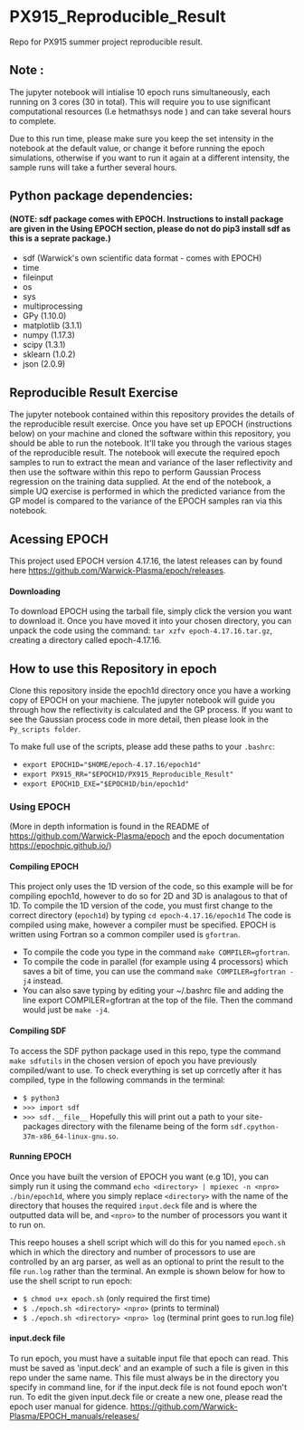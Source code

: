 # PX915_Reproducible_Result

Repo for PX915 summer project reproducible result.

## Note :
The jupyter notebook will intialise 10 epoch runs simultaneously,
each running on 3 cores (30 in total). This will require you to use
significant computational resources (I.e hetmathsys node ) and can take several 
hours to complete.

Due to this run time, please make sure you keep the set intensity in the notebook 
at the default value, or change it before running the epoch simulations, otherwise if you want to run it 
again at a different intensity, the sample runs will take a further several hours.

## Python package dependencies:
#### (NOTE: sdf package comes with EPOCH. Instructions to install package are given in the Using EPOCH section, please do not do pip3 install sdf as this is a seprate package.)

* sdf (Warwick's own scientific data format - comes with EPOCH)
* time
* fileinput
* os
* sys
* multiprocessing
* GPy (1.10.0)
* matplotlib (3.1.1)
* numpy (1.17.3)
* scipy (1.3.1)
* sklearn (1.0.2)
* json (2.0.9)

## Reproducible Result Exercise
The jupyter notebook contained within this repository provides the details of the reproducible result exercise. Once you have set up EPOCH (instructions below) on your machine and cloned the software within this repository, you should be able to run the notebook. It'll take you through the various stages of the reproducible result. The notebook will execute the required epoch samples to run to extract the mean and variance of the laser reflectivity and then use the software within this repo to perform Gaussian Process regression on the training data supplied. At the end of the notebook, a simple UQ exercise is performed in which the predicted variance from the GP model is compared to the variance of the EPOCH samples ran via this notebook. 

## Acessing EPOCH
This project used EPOCH version 4.17.16, the latest releases can by found here https://github.com/Warwick-Plasma/epoch/releases.

#### Downloading
To download EPOCH using the tarball file, simply click the version you want to download it. Once you have moved it into your chosen directory, you can unpack the code using the command:
`tar xzfv epoch-4.17.16.tar.gz`, creating a directory called epoch-4.17.16.

## How to use this Repository in epoch

Clone this repository inside the epoch1d directory once you have a working copy of EPOCH on your machiene. The jupyter notebook will guide you through how the reflectivity is calculated and the GP process. If you want to see the Gaussian process code in more detail, then please look in the `Py_scripts folder`.

To make full use of the scripts, please add these paths to your `.bashrc`:

* `export EPOCH1D="$HOME/epoch-4.17.16/epoch1d"`
* `export PX915_RR="$EPOCH1D/PX915_Reproducible_Result"`
* `export EPOCH1D_EXE="$EPOCH1D/bin/epoch1d"`

### Using EPOCH
(More in depth information is found in the README of https://github.com/Warwick-Plasma/epoch and the epoch documentation https://epochpic.github.io/)
#### Compiling EPOCH
This project only uses the 1D version of the code, so this example will be for compiling epoch1d, however to do so for 2D and 3D is analagous to that of 1D.
To compile the 1D version of the code, you must first change to the correct directory (`epoch1d`) by typing `cd epoch-4.17.16/epoch1d`
The code is compiled using make, however a compiler must be specified. EPOCH is written using Fortran so a common compiler used is `gfortran`.
* To compile the code you type in the command `make COMPILER=gfortran`.
* To compile the code in parallel (for example using 4 processors) which saves a bit of time, you can use the command `make COMPILER=gfortran -j4` instead.
* You can also save typing by editing your ~/.bashrc file and adding the line export COMPILER=gfortran at the top of the file. Then the command would just be `make -j4`.

#### Compiling SDF
To access the SDF python package used in this repo, type the command `make sdfutils` in the chosen version of epoch you have previously compiled/want to use.
To check everything is set up corrcetly after it has compiled, type in the following commands in the terminal:
* `$ python3`
* `>>> import sdf`
* `>>> sdf.__file__`
Hopefully this will print out a path to your site-packages directory with the filename being of the form `sdf.cpython-37m-x86_64-linux-gnu.so`.

#### Running EPOCH
Once you have built the version of EPOCH you want (e.g 1D), you can simply run it using the command `echo <directory> | mpiexec -n <npro> ./bin/epoch1d`, where you simply replace `<directory>` with the name of the directory that houses the required `input.deck` file and is where the outputted data will be, and `<npro>` to the number of processors you want it to run on.

This reepo houses a shell script which will do this for you named `epoch.sh` which in which the directory and number of processors to use are controlled by an arg parser, as well as an optional to print the result to the file `run.log` rather than the terminal. An exmple is shown below for how to use the shell script to run epoch:
* `$ chmod u+x epoch.sh` (only required the first time)
* `$ ./epoch.sh <directory> <npro>` (prints to terminal)
* `$ ./epoch.sh <directory> <npro> log` (terminal print goes to run.log file)

#### input.deck file
To run epoch, you must have a suitable input file that epoch can read. This must be saved as 'input.deck' and an example of such a file is given in this repo under the same name. This file must always be in the directory you specify in command line, for if the input.deck file is not found epoch won't run. To edit the given input.deck file or create a new one, please read the epoch user manual for gidence.
https://github.com/Warwick-Plasma/EPOCH_manuals/releases/
